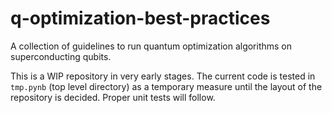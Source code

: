 # q-optimization-best-practices
A collection of guidelines to run quantum optimization algorithms on superconducting qubits.

This is a WIP repository in very early stages. The current code is tested in `tmp.pynb` 
(top level directory) as a temporary measure until the layout
of the repository is decided. Proper unit tests will follow. 
